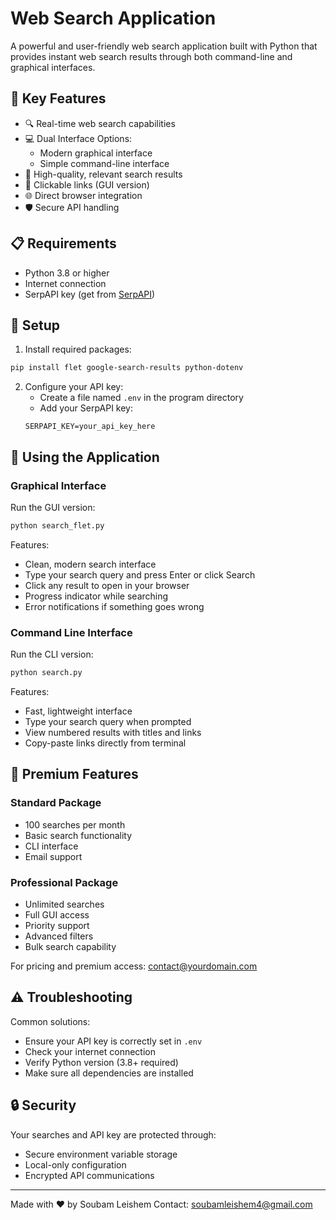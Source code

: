 # Web Search Application

A powerful and user-friendly web search application built with Python that provides instant web search results through both command-line and graphical interfaces.

## 🚀 Key Features

- 🔍 Real-time web search capabilities
- 💻 Dual Interface Options:
  - Modern graphical interface
  - Simple command-line interface
- 🎯 High-quality, relevant search results
- 🔗 Clickable links (GUI version)
- 🌐 Direct browser integration
- 🛡️ Secure API handling

## 📋 Requirements

- Python 3.8 or higher
- Internet connection
- SerpAPI key (get from [SerpAPI](https://serpapi.com))

## 🔧 Setup

1. Install required packages:
```bash
pip install flet google-search-results python-dotenv
```

2. Configure your API key:
   - Create a file named `.env` in the program directory
   - Add your SerpAPI key:
   ```
   SERPAPI_KEY=your_api_key_here
   ```

## 📱 Using the Application

### Graphical Interface
Run the GUI version:
```bash
python search_flet.py
```

Features:
- Clean, modern search interface
- Type your search query and press Enter or click Search
- Click any result to open in your browser
- Progress indicator while searching
- Error notifications if something goes wrong

### Command Line Interface
Run the CLI version:
```bash
python search.py
```

Features:
- Fast, lightweight interface
- Type your search query when prompted
- View numbered results with titles and links
- Copy-paste links directly from terminal

## 💎 Premium Features

### Standard Package
- 100 searches per month
- Basic search functionality
- CLI interface
- Email support

### Professional Package
- Unlimited searches
- Full GUI access
- Priority support
- Advanced filters
- Bulk search capability

For pricing and premium access: contact@yourdomain.com

## ⚠️ Troubleshooting

Common solutions:
- Ensure your API key is correctly set in `.env`
- Check your internet connection
- Verify Python version (3.8+ required)
- Make sure all dependencies are installed

## 🔒 Security

Your searches and API key are protected through:
- Secure environment variable storage
- Local-only configuration
- Encrypted API communications

---

Made with ❤️ by Soubam Leishem
Contact: soubamleishem4@gmail.com
